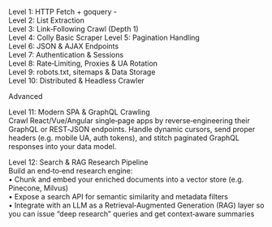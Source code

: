 Level 1: HTTP Fetch + goquery -                      
Level 2: List Extraction                                 
Level 3: Link‑Following Crawl (Depth 1)                       
Level 4: Colly Basic Scraper 
Level 5: Pagination Handling                     
Level 6: JSON & AJAX Endpoints                                  
Level 7: Authentication & Sessions                  
Level 8: Rate‑Limiting, Proxies & UA Rotation                     
Level 9: robots.txt, sitemaps & Data Storage                     
Level 10: Distributed & Headless Crawler                    

Advanced

Level 11: Modern SPA & GraphQL Crawling  
Crawl React/Vue/Angular single‑page apps by reverse‑engineering their GraphQL or REST‑JSON endpoints. Handle dynamic cursors, send proper headers (e.g. mobile UA, auth tokens), and stitch paginated GraphQL responses into your data model.

Level 12: 
Search & RAG Research Pipeline  
Build an end‑to‑end research engine:  
• Chunk and embed your enriched documents into a vector store (e.g. Pinecone, Milvus)  
• Expose a search API for semantic similarity and metadata filters  
• Integrate with an LLM as a Retrieval‑Augmented Generation (RAG) layer so you can issue “deep research” queries and get context‑aware summaries

